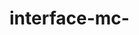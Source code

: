 # interface-mc-
<a href="https://zupimages.net/viewer.php?id=20/34/wmkr.png"><img src="https://zupimages.net/up/20/34/wmkr.png" alt="" /></a>
